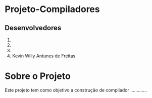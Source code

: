 # Projeto-Compiladores

## Desenvolvedores

1. 
1. 
1. 
1. Kevin Willy Antunes de Freitas


# Sobre o Projeto
  Este projeto tem como objetivo a construção de compilador .............
